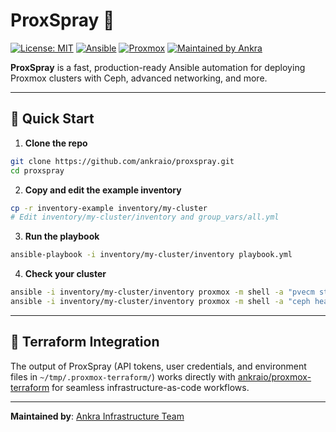 # ProxSpray 🚀

[![License: MIT](https://img.shields.io/badge/License-MIT-yellow.svg)](https://opensource.org/licenses/MIT)
[![Ansible](https://img.shields.io/badge/Ansible-2.18%2B-red.svg)](https://ansible.com)
[![Proxmox](https://img.shields.io/badge/Proxmox-VE%208%2B-orange.svg)](https://proxmox.com)
[![Maintained by Ankra](https://img.shields.io/badge/Maintained%20by-Ankra-blue.svg)](https://ankra.io)

**ProxSpray** is a fast, production-ready Ansible automation for deploying Proxmox clusters with Ceph, advanced networking, and more.

---

## 🚀 Quick Start

1. **Clone the repo**
  ```bash
  git clone https://github.com/ankraio/proxspray.git
  cd proxspray
  ```

2. **Copy and edit the example inventory**
  ```bash
  cp -r inventory-example inventory/my-cluster
  # Edit inventory/my-cluster/inventory and group_vars/all.yml
  ```

3. **Run the playbook**
  ```bash
  ansible-playbook -i inventory/my-cluster/inventory playbook.yml
  ```

4. **Check your cluster**
  ```bash
  ansible -i inventory/my-cluster/inventory proxmox -m shell -a "pvecm status"
  ansible -i inventory/my-cluster/inventory proxmox -m shell -a "ceph health"
  ```

---

## 🧩 Terraform Integration

The output of ProxSpray (API tokens, user credentials, and environment files in `~/tmp/.proxmox-terraform/`) works directly with [ankraio/proxmox-terraform](https://github.com/ankraio/proxmox-terraform) for seamless infrastructure-as-code workflows.

---

**Maintained by**: [Ankra Infrastructure Team](https://ankra.io)
